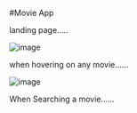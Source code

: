 #Movie App

landing page.....

![image](https://user-images.githubusercontent.com/81670997/168536362-4037cf56-a376-42a1-94fc-a31f35f998c8.png)

when hovering on any movie......

![image](https://user-images.githubusercontent.com/81670997/168536720-4e6291d9-e262-4c12-886d-b475c80b9dfe.png)

When Searching a movie......





